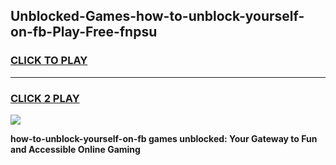 
## Unblocked-Games-how-to-unblock-yourself-on-fb-Play-Free-fnpsu
<h3>
<a href="https://premium76.site?title=how-to-unblock-yourself-on-fb&ref=18A1">CLICK TO PLAY</a></h3>
<hr>

<h3>
<a href="https://premium76.site?title=how-to-unblock-yourself-on-fb&ref=18A1">CLICK 2 PLAY</a>
  
</h3>

<a href="https://premium76.site?title=how-to-unblock-yourself-on-fb&ref=18A1"><img src="https://clearcache.store/games.png"></a>


**how-to-unblock-yourself-on-fb games unblocked: Your Gateway to Fun and Accessible Online Gaming**

